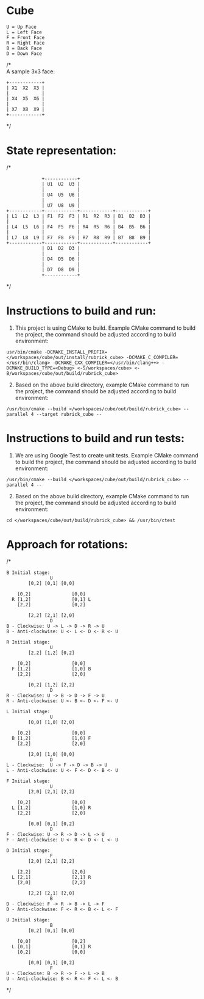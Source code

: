 # Cube
```
U = Up Face
L = Left Face
F = Front Face
R = Right Face
B = Back Face
D = Down Face
```
/*    
A sample 3x3 face:   
```
+------------+    
| X1  X2  X3 |   
|            |   
| X4  X5  X6 |   
|            |   
| X7  X8  X9 |   
+------------+    
```
*/    

# State representation:
/* 
```    
             +------------+    
             | U1  U2  U3 |    
             |            |     
             | U4  U5  U6 |    
             |            |    
             | U7  U8  U9 |    
+------------+------------+------------+------------+    
| L1  L2  L3 | F1  F2  F3 | R1  R2  R3 | B1  B2  B3 |    
|            |            |            |            |    
| L4  L5  L6 | F4  F5  F6 | R4  R5  R6 | B4  B5  B6 |     
|            |            |            |            |     
| L7  L8  L9 | F7  F8  F9 | R7  R8  R9 | B7  B8  B9 |      
+------------+------------+------------+------------+     
             | D1  D2  D3 |     
             |            |     
             | D4  D5  D6 |      
             |            |         
             | D7  D8  D9 |     
             +------------+      
```
*/    

# Instructions to build and run:
1) This project is using CMake to build. Example CMake command to build the project, the command should be adjusted according to build environment:
```
usr/bin/cmake -DCMAKE_INSTALL_PREFIX=</workspaces/cube/out/install/rubrick_cube> -DCMAKE_C_COMPILER=</usr/bin/clang> -DCMAKE_CXX_COMPILER=</usr/bin/clang++> -DCMAKE_BUILD_TYPE=<Debug> <-S/workspaces/cube> <-B/workspaces/cube/out/build/rubrick_cube>
```

2) Based on the above build directory, example CMake command to run the project, the command should be adjusted according to build environment:
```
/usr/bin/cmake --build </workspaces/cube/out/build/rubrick_cube> --parallel 4 --target rubrick_cube --
```

# Instructions to build and run tests:
1) We are using Google Test to create unit tests. Example CMake command to build the project, the command should be adjusted according to build environment:
```
/usr/bin/cmake --build </workspaces/cube/out/build/rubrick_cube> --parallel 4 --
``` 

2) Based on the above build directory, example CMake command to run the project, the command should be adjusted according to build environment:
```
cd </workspaces/cube/out/build/rubrick_cube> && /usr/bin/ctest
```

# Approach for rotations:
/* 
```    
B Initial stage:     
                U         
        [0,2] [0,1] [0,0]     
           
    [0,2]               [0,0]          
  R [1,2]               [0,1] L      
    [2,2]               [0,2]          
      
        [2,2] [2,1] [2,0]      
                D      
B - Clockwise: U -> L -> D -> R -> U      
B - Anti-clockwise: U <- L <- D <- R <- U      
```      
```      
R Initial stage:      
                U      
        [2,2] [1,2] [0,2]      
      
    [0,2]               [0,0]      
  F [1,2]               [1,0] B      
    [2,2]               [2,0]      
      
        [0,2] [1,2] [2,2]      
                D      
R - Clockwise: U -> B -> D -> F -> U      
R - Anti-clockwise: U <- B <- D <- F <- U      
```         
```         
L Initial stage:      
                U      
        [0,0] [1,0] [2,0]      
      
    [0,2]               [0,0]      
  B [1,2]               [1,0] F      
    [2,2]               [2,0]      
      
        [2,0] [1,0] [0,0]      
                D      
L - Clockwise:  U -> F -> D -> B -> U      
L - Anti-clockwise: U <- F <- D <- B <- U        
```      
```       
F Initial stage:      
                U      
        [2,0] [2,1] [2,2]      
      
    [0,2]               [0,0]      
  L [1,2]               [1,0] R      
    [2,2]               [2,0]      
      
        [0,0] [0,1] [0,2]      
                D      
F - Clockwise: U -> R -> D -> L -> U      
F - Anti-clockwise: U <- R <- D <- L <- U      
```      
```   
D Initial stage:      
                F      
        [2,0] [2,1] [2,2]      
      
    [2,2]               [2,0]      
  L [2,1]               [2,1] R      
    [2,0]               [2,2]      
      
        [2,2] [2,1] [2,0]      
                B      
D - Clockwise: F -> R -> B -> L -> F      
D - Anti-clockwise: F <- R <- B <- L <- F      
```
```      
U Initial stage:      
                B      
        [0,2] [0,1] [0,0]      
      
    [0,0]               [0,2]      
  L [0,1]               [0,1] R      
    [0,2]               [0,0]      
      
        [0,0] [0,1] [0,2]      
                F      
U - Clockwise: B -> R -> F -> L -> B      
U - Anti-clockwise: B <- R <- F <- L <- B      
```
*/      